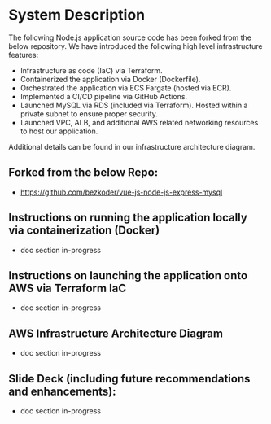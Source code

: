 # System Description
The following Node.js application source code has been forked from the below repository. 
We have introduced the following high level infrastructure features: 
 - Infrastructure as code (IaC) via Terraform.
 - Containerized the application via Docker (Dockerfile).
 - Orchestrated the application via ECS Fargate (hosted via ECR).
 - Implemented a CI/CD pipeline via GitHub Actions.
 - Launched MySQL via RDS (included via Terraform). Hosted within a private subnet to ensure proper security.
 - Launched VPC, ALB, and additional AWS related networking resources to host our application.

Additional details can be found in our infrastructure architecture diagram.

## Forked from the below Repo:
- https://github.com/bezkoder/vue-js-node-js-express-mysql

## Instructions on running the application locally via containerization (Docker)
- doc section in-progress


## Instructions on launching the application onto AWS via Terraform IaC
- doc section in-progress


## AWS Infrastructure Architecture Diagram
- doc section in-progress

## Slide Deck (including future recommendations and enhancements):
- doc section in-progress
